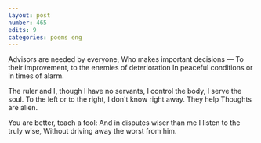 ```yaml
---
layout: post
number: 465
edits: 9
categories: poems eng
---
```


Advisors are needed by everyone,
Who makes important decisions —
To their improvement, to the enemies of deterioration
In peaceful conditions or in times of alarm.

The ruler and I, though I have no servants,
I control the body, I serve the soul.
To the left or to the right, I don't know right away.
They help
Thoughts are alien.

You are better, teach a fool:
And in disputes wiser than me
I listen to the truly wise,
Without driving away the worst from him.
